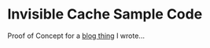 # Invisible Cache Sample Code
Proof of Concept for a [blog thing](https://gist.github.com/simonwendel/3b5be251a6bd4378897e) I wrote...
